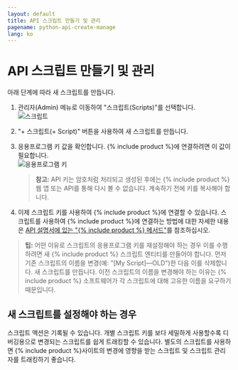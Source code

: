 ```yaml
---
layout: default
title: API 스크립트 만들기 및 관리
pagename: python-api-create-manage
lang: ko
---
```


# API 스크립트 만들기 및 관리


아래 단계에 따라 새 스크립트를 만듭니다.

1. 관리자(Admin) 메뉴로 이동하여 "스크립트(Scripts)"를 선택합니다.  
   ![스크립트](/images/dv-manage-scripts-script-01.png)
2. "+ 스크립트(+ Script)" 버튼을 사용하여 새 스크립트를 만듭니다.
3. 응용프로그램 키 값을 확인합니다. {% include product %}에 연결하려면 이 값이 필요합니다.  
   ![응용프로그램 키](/images/dv-manage-scripts-application-key-02.png)

   > **참고:** API 키는 암호처럼 처리되고 생성된 후에는 {% include product %} 웹 앱 또는 API를 통해 다시 볼 수 없습니다. 계속하기 전에 키를 복사해야 합니다.

4. 이제 스크립트 키를 사용하여 {% include product %}에 연결할 수 있습니다. 스크립트를 사용하여 {% include product %}에 연결하는 방법에 대한 자세한 내용은 [API 설명서에 있는 "{% include product %} 메서드"](https://developer.shotgridsoftware.com/python-api/reference.html#shotgun-methods)를 참조하십시오.

> **팁:** 어떤 이유로 스크립트의 응용프로그램 키를 재설정해야 하는 경우 이를 수행하려면 새 {% include product %} 스크립트 엔티티를 만들어야 합니다. 먼저 기존 스크립트의 이름을 변경(예: "[My Script]—OLD")한 다음 이를 삭제합니다. 새 스크립트를 만듭니다. 이전 스크립트의 이름을 변경해야 하는 이유는 {% include product %} 소프트웨어가 각 스크립트에 대해 고유한 이름을 요구하기 때문입니다.

## 새 스크립트를 설정해야 하는 경우

스크립트 액션은 기록될 수 있습니다. 개별 스크립트 키를 보다 세밀하게 사용할수록 디버깅용으로 변경되는 스크립트를 쉽게 트래킹할 수 있습니다. 별도의 스크립트를 사용하면 {% include product %}사이트의 변경에 영향을 받는 스크립트 및 스크립트 관리자를 트래킹하기 좋습니다.